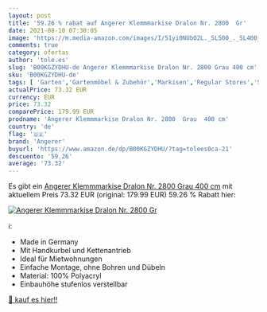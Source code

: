 ```yaml
---
layout: post
title: '59.26 % rabat auf Angerer Klemmmarkise Dralon Nr. 2800  Gr'
date: 2021-08-10 07:30:05
image: 'https://m.media-amazon.com/images/I/51yi0NUbO2L._SL500_._SL400_.jpg'
comments: true
category: ofertas
author: 'tole.es'
slug: 'B00KGZYDHU-de Angerer Klemmmarkise Dralon Nr. 2800 Grau 400 cm'
sku: 'B00KGZYDHU-de'
tags: [ 'Garten','Gartenmöbel & Zubehör','Markisen','Regular Stores','Shops','Sonnenschirme, Pavillons & Markisen','angerer', ]
actualPrice: 73.32 EUR
currency: EUR
price: 73.32
comparePrice: 179.99 EUR
prodname: 'Angerer Klemmmarkise Dralon Nr. 2800  Grau  400 cm'
country: 'de'
flag: '🇩🇪'
brand: 'Angerer'
buyurl: 'https://www.amazon.de/dp/B00KGZYDHU/?tag=tolees0ca-21'
descuento: '59.26'
average: '73.32'
---
```


Es gibt ein [Angerer Klemmmarkise Dralon Nr. 2800  Grau  400 cm](https://www.amazon.de/dp/B00KGZYDHU/?tag=tolees0ca-21) mit aktuellem Preis 73.32 EUR (original: 179.99 EUR) 59.26 % Rabatt hier:

[![Angerer Klemmmarkise Dralon Nr. 2800  Gr](https://m.media-amazon.com/images/I/51yi0NUbO2L._SL500_._SL400_.jpg)](https://www.amazon.de/dp/B00KGZYDHU/?tag=tolees0ca-21)

ℹ️:

- Made in Germany
- Mit Handkurbel und Kettenantrieb
- Ideal für Mietwohnungen
- Einfache Montage, ohne Bohren und Dübeln
- Material: 100% Polyacryl
- Einbauhöhe stufenlos verstellbar

[🛒 kauf es hier!!](https://www.amazon.de/dp/B00KGZYDHU/?tag=tolees0ca-21)
